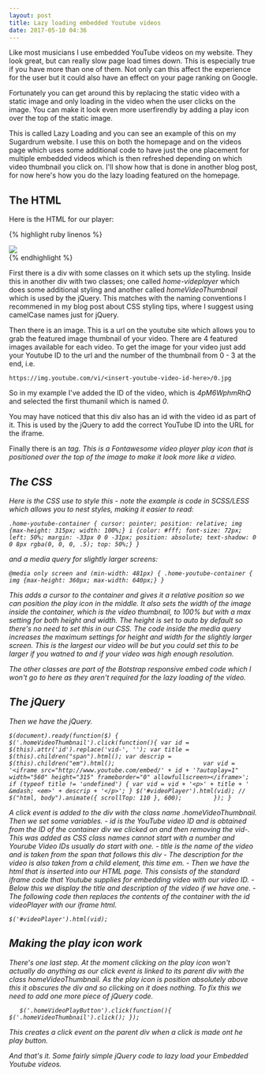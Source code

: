 ```yaml
---
layout: post
title: Lazy loading embedded Youtube videos
date: 2017-05-10 04:36
---
```

Like most musicians I use embedded YouTube videos on my website. They look great, but can really slow page load times down. This is especially true if you have more than one of them. Not only can this affect the experience for the user but it could also have an effect on your page ranking on Google. 

Fortunately you can get around this by replacing the static video with a static image and only loading in the video when the user clicks on the image. You can make it look even more userfirendly by adding a play icon over the top of the static image.

This is called Lazy Loading and you can see an example of this on my Sugardrum website. I use this on both the homepage and on the videos page which uses some additional code to have just the one placement for multiple embedded videos which is then refreshed depending on which video thumbnail you click on. I'll show how that is done in another blog post, for now here's how you do the lazy loading featured on the homepage.

## The HTML

Here is the HTML for our player:

{% highlight ruby linenos %}
<div class="youtube-container home-youtube-container embed-responsive embed-responsive-16by9 embed-responsive-item" id="videoPlayer">
	<div class="homeVideoThumbnail home-videoplayer" id="vid-4pM6WphmRhQ">
		<img src="http://img.youtube.com/vi/4pM6WphmRhQ/0.jpg" />
	</div>
	<i class="fa fa-play-circle-o homeVideoPlayButton"></i>	
</div>
{% endhighlight %}

First there is a div with some classes on it which sets up the styling. Inside this in another div with two classes; one called *home-videplayer* which does some additional styling and another called *homeVideoThumbnail* which is used by the jQuery. This matches with the naming conventions I recommened in my blog post about CSS styling tips, where I suggest using camelCase names just for jQuery.

Then there is an image. This is a url on the youtube site which allows you to grab the featured image thumbnail of your video. There are 4 featured images available for each video. To get the image for your video just add your Youtube ID to the url and the number of the thumbnail from 0  - 3 at the end, i.e.

`https://img.youtube.com/vi/<insert-youtube-video-id-here>/0.jpg`

So in my example I've added the ID of the video, which is *4pM6WphmRhQ* and selected the first thumanil which is named *0*. 
 
You may have noticed that this div also has an id with the video id  as part of it. This is used by the jQuery to add the correct YouTube ID into the URL for the iframe.

Finally there is an <i> tag. This is a Fontawesome video player play icon  that is positioned over the top of the image to make it look more like a video. 


## The CSS
Here is the CSS use to style this - note the example is code in SCSS/LESS which allows you to nest styles, making it easier to read:

`.home-youtube-container {
	cursor: pointer; position: relative;
	img {max-height: 315px; width: 100%;}
	i {color: #fff; font-size: 72px; left: 50%; margin: -33px 0 0 -31px; position: absolute; text-shadow: 0 0 8px rgba(0, 0, 0, .5); top: 50%;}
}`

and a media query for slightly larger screens:

`@media only screen and (min-width: 481px) {
	.home-youtube-container {
		img {max-height: 360px; max-width: 640px;}
	}
`

This adds a cursor to the container and gives it a relative position so we can position the play icon in the middle. It also sets the width of the image inside the container, which is the video thumbnail, to 100% but with a max setting for both height and width. The height is set to auto by default so there's no need to set this in our CSS. The code inside the media query increases the maximum settings for height and width for the slightly larger screen. This is the largest our video will be but you could set this to be larger if you watned to and if your video was high enough resolution.

The other classes are part of the Botstrap responsive embed code which I won't go to here as they aren't required for the lazy loading of the video. 


## The jQuery
Then we have the jQuery.

`$(document).ready(function($) {
$('.homeVideoThumbnail').click(function(){
            var id = $(this).attr('id').replace('vid-', '');
            var title = $(this).children("span").html();
            var descrip = $(this).children("em").html();                        
            var vid = '<iframe src="http://www.youtube.com/embed/' + id + '?autoplay=1" width="560" height="315" frameborder="0" allowfullscreen></iframe>';            
            if (typeof title != 'undefined') {
                var vid = vid + '<p>' + title + ' &mdash; <em>' + descrip + '</p>';
            }
            $('#videoPlayer').html(vid);
            // $("html, body").animate({ scrollTop: 110 }, 600);        
    });
    }`
   
   
   A click event is added to the div with the class name .homeVideoThumbnail.
    Then we set some variables.
    - id is the YouTube video ID and is obtained from the ID of the container div we clicked on and then removing the vid-. This was added as CSS class names cannot start with a number and Yourube Video IDs usually do start with one.
    - title is the name of the video and is taken from the span that follows this div
    - The description for the video is also taken from a child element, this time em.
    - Then we have the html that is inserted into our HTML page. This consists of the standard iframe code that Youtube supplies for embedding video with our video ID.
    - Below this we display the title and description of the video if we have one.
    - The following code then replaces the contents of the container with the id videoPlayer with our iframe html.

`$('#videoPlayer').html(vid);`

## Making the play icon work
There's one last step. At the moment clicking on the play icon won't actually do anything as our click event is linked to its parent div with the class homeVideoThumbnail. As the play icon is position absolutely above this it obscures the div and so clicking on it does nothing. To fix this we need to add one more piece of jQuery code.

`  	$('.homeVideoPlayButton').click(function(){
        $('.homeVideoThumbnail').click();
    });`
    
This creates a click event on the parent div when a click is made ont he play button.

And that's it. Some fairly simple jQuery code to lazy load your Embedded Youtube videos.

		
